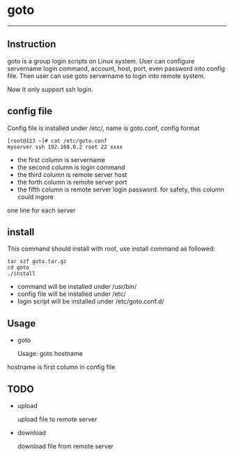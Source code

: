 # goto
---
## Instruction

goto is a group login scripts on Linux system. User can configure servername login command, account, host, port, even password into config file. Then user can use goto servername to login into remote system.

Now It only support ssh login.

## config file

Config file is installed under /etc/, name is goto.conf, config format

	[root@123 ~]# cat /etc/goto.conf
	myserver ssh 192.168.0.2 root 22 xxxx

- the first column is servername
- the second column is login command
- the third column is remote server host
- the forth column is remote server port
- the fifth column is remote server login password. for safety, this column could ingore

one line for each server

## install

This command should install with root, use install command as followed:

	tar xzf goto.tar.gz
	cd goto
	./install

- command will be installed under /usr/bin/
- config file will be installed under /etc/
- login script will be installed under /etc/goto.conf.d/

## Usage

- goto

	Usage: goto hostname

hostname is first column in config file

## TODO

- upload

	upload file to remote server

- download

	download file from remote server